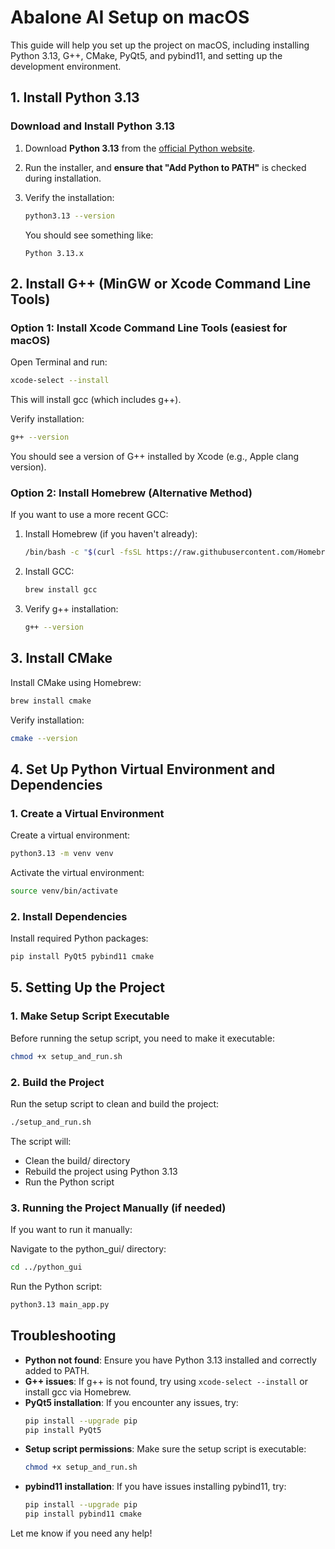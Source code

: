 # Abalone AI Setup on macOS

This guide will help you set up the project on macOS, including installing Python 3.13, G++, CMake, PyQt5, and pybind11, and setting up the development environment.

## 1. Install Python 3.13

### Download and Install Python 3.13
1. Download **Python 3.13** from the [official Python website](https://www.python.org/downloads/release/python-3130/).
2. Run the installer, and **ensure that "Add Python to PATH"** is checked during installation.
3. Verify the installation:

   ```bash
   python3.13 --version
   ```

   You should see something like:
   ```
   Python 3.13.x
   ```

## 2. Install G++ (MinGW or Xcode Command Line Tools)

### Option 1: Install Xcode Command Line Tools (easiest for macOS)
Open Terminal and run:

```bash
xcode-select --install
```

This will install gcc (which includes g++).

Verify installation:

```bash
g++ --version
```

You should see a version of G++ installed by Xcode (e.g., Apple clang version).

### Option 2: Install Homebrew (Alternative Method)
If you want to use a more recent GCC:

1. Install Homebrew (if you haven't already):

   ```bash
   /bin/bash -c "$(curl -fsSL https://raw.githubusercontent.com/Homebrew/install/HEAD/install.sh)"
   ```

2. Install GCC:

   ```bash
   brew install gcc
   ```

3. Verify g++ installation:

   ```bash
   g++ --version
   ```

## 3. Install CMake
Install CMake using Homebrew:

```bash
brew install cmake
```

Verify installation:

```bash
cmake --version
```

## 4. Set Up Python Virtual Environment and Dependencies

### 1. Create a Virtual Environment
Create a virtual environment:

```bash
python3.13 -m venv venv
```

Activate the virtual environment:

```bash
source venv/bin/activate
```

### 2. Install Dependencies
Install required Python packages:

```bash
pip install PyQt5 pybind11 cmake
```

## 5. Setting Up the Project

### 1. Make Setup Script Executable
Before running the setup script, you need to make it executable:

```bash
chmod +x setup_and_run.sh
```

### 2. Build the Project
Run the setup script to clean and build the project:

```bash
./setup_and_run.sh
```

The script will:
- Clean the build/ directory
- Rebuild the project using Python 3.13
- Run the Python script

### 3. Running the Project Manually (if needed)
If you want to run it manually:

Navigate to the python_gui/ directory:

```bash
cd ../python_gui
```

Run the Python script:

```bash
python3.13 main_app.py
```

## Troubleshooting
- **Python not found**: Ensure you have Python 3.13 installed and correctly added to PATH.
- **G++ issues**: If g++ is not found, try using `xcode-select --install` or install gcc via Homebrew.
- **PyQt5 installation**: If you encounter any issues, try:
  ```bash
  pip install --upgrade pip
  pip install PyQt5
  ```
- **Setup script permissions**: Make sure the setup script is executable:
  ```bash
  chmod +x setup_and_run.sh
  ```
- **pybind11 installation**: If you have issues installing pybind11, try:
  ```bash
  pip install --upgrade pip
  pip install pybind11 cmake
  ```

Let me know if you need any help!
